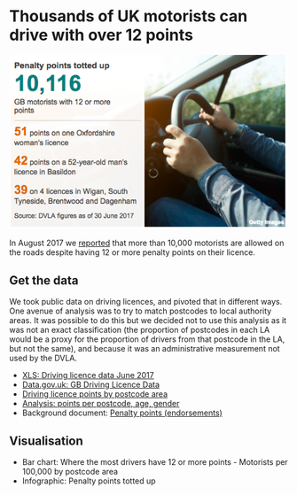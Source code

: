 # Thousands of UK motorists can drive with over 12 points

![](https://raw.githubusercontent.com/BBC-Data-Unit/penalty-points/master/penalty%20points%20infographic.png)

In August 2017 we [reported](http://www.bbc.co.uk/news/uk-england-40862975) that more than 10,000 motorists are allowed on the roads despite having 12 or more penalty points on their licence.

## Get the data

We took public data on driving licences, and pivoted that in different ways. One avenue of analysis was to try to match postcodes to local authority areas. It was possible to do this but we decided not to use this analysis as it was not an exact classification (the proportion of postcodes in each LA would be a proxy for the proportion of drivers from that postcode in the LA, but not the same), and because it was an administrative measurement not used by the DVLA. 

* [XLS: Driving licence data June 2017](https://github.com/BBC-Data-Unit/penalty-points/blob/master/Driving-Licence-data-june2017.xlsx)
* [Data.gov.uk: GB Driving Licence Data](https://data.gov.uk/dataset/driving-licence-data)
* [Driving licence points by postcode area](https://github.com/BBC-Data-Unit/penalty-points/blob/master/drivelicencepoints_by_postcode.csv)
* [Analysis: points per postcode, age, gender](https://github.com/BBC-Data-Unit/penalty-points/blob/master/driving%20licence%20points%20analysis.xlsx)
* Background document: [Penalty points (endorsements)](https://www.gov.uk/penalty-points-endorsements/endorsement-codes-and-penalty-points)

## Visualisation

* Bar chart: Where the most drivers have 12 or more points - Motorists per 100,000 by postcode area
* Infographic: Penalty points totted up




